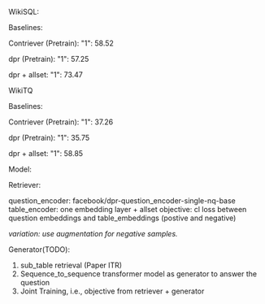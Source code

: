 WikiSQL:

Baselines:

Contriever (Pretrain):  "1": 58.52

dpr (Pretrain):         "1": 57.25

dpr + allset:           "1": 73.47

WikiTQ

Baselines:

Contriever (Pretrain):  "1": 37.26

dpr (Pretrain):         "1": 35.75

dpr + allset:           "1": 58.85


Model:

Retriever: 

question_encoder: facebook/dpr-question_encoder-single-nq-base
table_encoder: one embedding layer + allset 
objective: cl loss between question embeddings and table_embeddings (postive and negative)

*variation: use augmentation for negative samples.*

Generator(TODO):

1. sub_table retrieval (Paper ITR)
2. Sequence_to_sequence transformer model as generator to answer the question
3. Joint Training, i.e., objective from retriever + generator